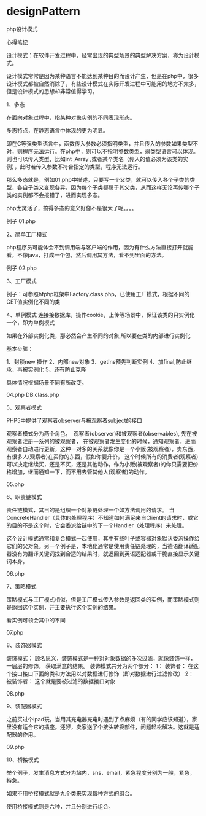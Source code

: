 # designPattern
php设计模式


心得笔记

设计模式：在软件开发过程中，经常出现的典型场景的典型解决方案，称为设计模式。

设计模式常常是因为某种语言不能达到某种目的而设计产生，但是在php中，很多设计模式都被自然消除了，有些设计模式在实际开发过程中可能用的地方不太多，但是设计模式的思想却非常值得学习。

1、多态

在面向对象过程中，指某种对象实例的不同表现形态。

多态特点，在静态语言中体现的更为明显。

即在C等强类型语言中，函数传入参数必须指明类型，并且传入的参数如果类型不对，则程序无法运行。在php中，则可以不指明参数类型，弱类型语言可以体现。则也可以传入类型，比如int ,Array ,或者某个类名（传入的值必须为该类的实例），此时若传入参数不符合指定的类型，程序无法运行。

那么多态就是，例如01.php中描述，只要写一个父类，就可以传入各个子类的类型，各自子类又变现各异，因为每个子类都属于其父类，从而这样无论再传哪个子类的实例都不会报错了，进而实现多态。

php太灵活了，搞得多态的意义好像不是很大了呢。。。。

例子   01.php


2、简单工厂模式

php程序员可能体会不到调用端与客户端的作用，因为有什么方法直接打开就能看，不像java，打成一个包，然后调用其方法，看不到里面的方法。

例子   02.php


3、工厂模式

例子：可参照hfphp框架中Factory.class.php，已使用工厂模式，根据不同的GET值实例化不同的类

4、单例模式
连接接数据库，操作cookie，上传等场景中，保证该类的只实例化一个，即为单例模式

如果在外部实例化类，那必然会产生不同的对象,所以要在类的内部进行实例化

基本步骤：

1、封锁new 操作
2、内部new对象
3、getIns预先判断实例
4、加final,防止继承，再被实例化
5、还有防止克隆

具体情况根据场景不同有所改变。

04.php  DB.class.php


5、观察者模式

PHP5中提供了观察者observer与被观察者subject的接口

观察者模式分为两个角色，　观察者(observer)和被观察者(observables), 先在被观察者注册一系列的被观察者， 在被观察者发生变化的时候，通知观察者，进而观察者自动进行更新，这种一对多的关系就像你是一个小贩(被观察者)，卖东西，有很多人(观察者)在买你的东西，假如你要升价， 这个时候所有的消费者(观察者)可以决定继续买，还是不买，还是其他动作，作为小贩(被观察者)的你只需要把价格增加，继而通知一下，而不用去管其他人(观察者)的动作。

05.php

6、职责链模式


责任链模式，其目的是组织一个对象链处理一个如方法调用的请求。
当ConcreteHandler（具体的处理程序）不知道如何满足来自Client的请求时，或它的目的不是这个时，它会委派给链中的下一个Handler（处理程序）来处理。

这个设计模式通常和复合模式一起使用，其中有些叶子或容器对象默认委派操作给它们的父对象。另一个例子是，本地化通常是使用责任链处理的，当德语翻译适配器没有为翻译关键词找到合适的结果时，就返回到英语适配器或干脆直接显示关键词本身。

06.php





7、策略模式

策略模式与工厂模式相似，但是工厂模式传入参数是返回类的实例，而策略模式则是返回这个实例，并主要执行这个实例的结果。

看实例可领会其中的不同

07.php


8、装饰器模式

装饰模式： 顾名思义，装饰模式是一种对对象数据的多次过滤，就像装饰一样， 一层层的修饰， 获取满意的结果。
装饰模式共分为两个部分：
1： 装饰者： 在这个接口接口下面的类和方法用以对数据进行修饰（即对数据进行过滤修改）
2： 被装饰者： 这个就是要被过滤的数据接口对象

08.php

9、装配器模式

之前买过个ipad玩，当用其充电器充电时遇到了点麻烦（有的同学应该知道），家里没有适合它的插座。还好，卖家送了个接头转换部件，问题轻松解决。这就是适配器的作用。


09.php


10、桥接模式

举个例子，发生消息方式分为站内，sns，email，紧急程度分别为一般，紧急，特急。

如果不用桥接模式就是九个类来实现每种方式的组合。

使用桥接模式则是六种，并且分别进行组合。





